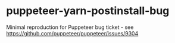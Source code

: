 # puppeteer-yarn-postinstall-bug

Minimal reproduction for Puppeteer bug ticket - see https://github.com/puppeteer/puppeteer/issues/9304